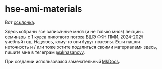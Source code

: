 # hse-ami-materials

Вот [ссылочка](https://akhasanovv.github.io/hse-ami-materials/).

Здесь собраны все записанные мной (и не только мной) лекции + семинары с 1 курса пилотного потока ВШЭ ФКН ПМИ, 2024-2025 учебный год. 
Надеюсь, кому-то они будут полезны. Если нашли неточность и / или тоже хотите поделиться своими материалами здесь, 
пишите мне в телеграм [@akhasanovv](https://t.me/akhasanovv). 

При создании использовался замечательный [MkDocs](https://github.com/mkdocs/mkdocs).